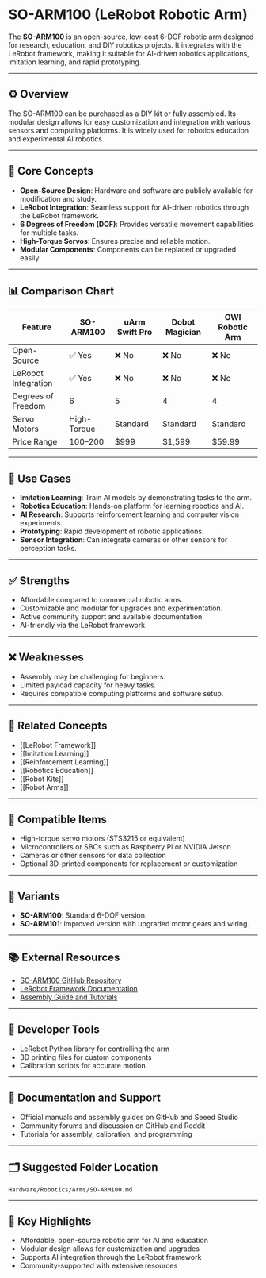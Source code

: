# SO-ARM100 (LeRobot Robotic Arm)

The **SO-ARM100** is an open-source, low-cost 6-DOF robotic arm designed for research, education, and DIY robotics projects. It integrates with the LeRobot framework, making it suitable for AI-driven robotics applications, imitation learning, and rapid prototyping.

---

## ⚙️ Overview

The SO-ARM100 can be purchased as a DIY kit or fully assembled. Its modular design allows for easy customization and integration with various sensors and computing platforms. It is widely used for robotics education and experimental AI robotics.

---

## 🧠 Core Concepts

- **Open-Source Design**: Hardware and software are publicly available for modification and study.
- **LeRobot Integration**: Seamless support for AI-driven robotics through the LeRobot framework.
- **6 Degrees of Freedom (DOF)**: Provides versatile movement capabilities for multiple tasks.
- **High-Torque Servos**: Ensures precise and reliable motion.
- **Modular Components**: Components can be replaced or upgraded easily.

---

## 📊 Comparison Chart

| Feature                 | SO-ARM100          | uArm Swift Pro     | Dobot Magician     | OWI Robotic Arm    |
|-------------------------|------------------|------------------|------------------|------------------|
| Open-Source             | ✅ Yes            | ❌ No             | ❌ No             | ❌ No             |
| LeRobot Integration     | ✅ Yes            | ❌ No             | ❌ No             | ❌ No             |
| Degrees of Freedom      | 6                 | 5                | 4                | 4                |
| Servo Motors            | High-Torque       | Standard         | Standard         | Standard         |
| Price Range             | $100–$200         | $999             | $1,599           | $59.99           |

---

## 🔧 Use Cases

- **Imitation Learning**: Train AI models by demonstrating tasks to the arm.
- **Robotics Education**: Hands-on platform for learning robotics and AI.
- **AI Research**: Supports reinforcement learning and computer vision experiments.
- **Prototyping**: Rapid development of robotic applications.
- **Sensor Integration**: Can integrate cameras or other sensors for perception tasks.

---

## ✅ Strengths

- Affordable compared to commercial robotic arms.
- Customizable and modular for upgrades and experimentation.
- Active community support and available documentation.
- AI-friendly via the LeRobot framework.

---

## ❌ Weaknesses

- Assembly may be challenging for beginners.
- Limited payload capacity for heavy tasks.
- Requires compatible computing platforms and software setup.

---

## 🔗 Related Concepts

- [[LeRobot Framework]]
- [[Imitation Learning]]
- [[Reinforcement Learning]]
- [[Robotics Education]]
- [[Robot Kits]]
- [[Robot Arms]]

---

## 🧩 Compatible Items

- High-torque servo motors (STS3215 or equivalent)
- Microcontrollers or SBCs such as Raspberry Pi or NVIDIA Jetson
- Cameras or other sensors for data collection
- Optional 3D-printed components for replacement or customization

---

## 🧪 Variants

- **SO-ARM100**: Standard 6-DOF version.
- **SO-ARM101**: Improved version with upgraded motor gears and wiring.

---

## 📚 External Resources

- [SO-ARM100 GitHub Repository](https://github.com/TheRobotStudio/SO-ARM100)
- [LeRobot Framework Documentation](https://huggingface.co/lerobot)
- [Assembly Guide and Tutorials](https://wiki.seeedstudio.com/lerobot_so100m/)

---

## 🧰 Developer Tools

- LeRobot Python library for controlling the arm
- 3D printing files for custom components
- Calibration scripts for accurate motion

---

## 📘 Documentation and Support

- Official manuals and assembly guides on GitHub and Seeed Studio
- Community forums and discussion on GitHub and Reddit
- Tutorials for assembly, calibration, and programming

---

## 🗂️ Suggested Folder Location

`Hardware/Robotics/Arms/SO-ARM100.md`

---

## 🌟 Key Highlights

- Affordable, open-source robotic arm for AI and education
- Modular design allows for customization and upgrades
- Supports AI integration through the LeRobot framework
- Community-supported with extensive resources
